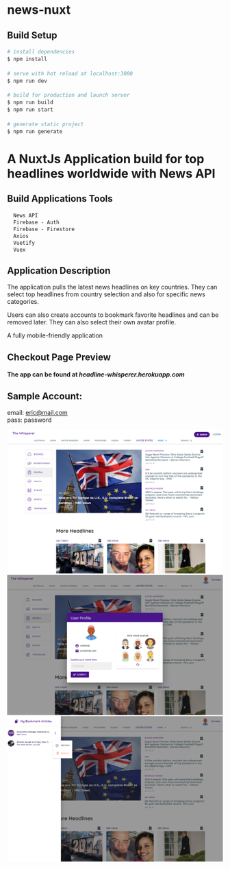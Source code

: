 # news-nuxt

## Build Setup

```bash
# install dependencies
$ npm install

# serve with hot reload at localhost:3000
$ npm run dev

# build for production and launch server
$ npm run build
$ npm run start

# generate static project
$ npm run generate
```

# A NuxtJs Application build for top headlines worldwide with News API


## Build Applications Tools
```
  News API
  Firebase - Auth
  Firebase - Firestore
  Axios
  Vuetify
  Vuex
  ```


## Application Description

The application pulls the latest news headlines on key countries. They can select top headlines from country selection and also for specific news categories.

Users can also create accounts to bookmark favorite headlines and can be removed later. They can also select their own avatar profile.

A fully mobile-friendly application

## Checkout Page Preview 

#### The app can be found at <i>headline-whisperer.herokuapp.com</i>

## Sample Account:
  email: eric@mail.com
  <br/>
  pass: password


  <img src="static/nn-1.PNG" />
  <img src="static/nn-2.PNG" />
  <img src="static/nn-3.PNG" />
